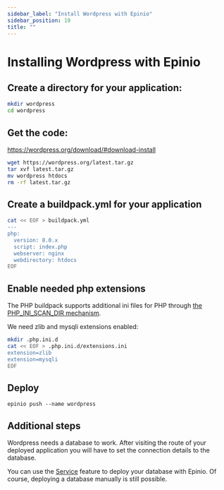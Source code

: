 ```yaml
---
sidebar_label: "Install Wordpress with Epinio"
sidebar_position: 19
title: ""
---
```


# Installing Wordpress with Epinio

## Create a directory for your application:

```bash
mkdir wordpress
cd wordpress
```

## Get the code:

https://wordpress.org/download/#download-install

```bash
wget https://wordpress.org/latest.tar.gz
tar xvf latest.tar.gz
mv wordpress htdocs
rm -rf latest.tar.gz
```

## Create a buildpack.yml for your application

```bash
cat << EOF > buildpack.yml
---
php:
  version: 8.0.x
  script: index.php
  webserver: nginx
  webdirectory: htdocs
EOF
```

## Enable needed php extensions

The PHP buildpack supports additional ini files for PHP through
[the PHP_INI_SCAN_DIR mechanism](https://paketo.io/docs/buildpacks/language-family-buildpacks/php/#php_ini_scan_dir).

We need zlib and mysqli extensions enabled:

```bash
mkdir .php.ini.d
cat << EOF > .php.ini.d/extensions.ini
extension=zlib
extension=mysqli
EOF
```

## Deploy

```
epinio push --name wordpress
```

## Additional steps

Wordpress needs a database to work. After visiting the route of your deployed
application you will have to set the connection details to the database.

You can use the [Service](../references/services.md) feature to deploy your database with Epinio.
Of course, deploying a database manually is still possible.
